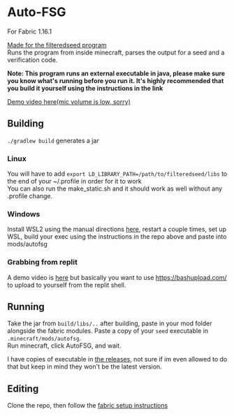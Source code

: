 # Auto-FSG

For Fabric 1.16.1

[Made for the filteredseed program](https://github.com/hube12/FSG)   
Runs the program from inside minecraft, parses the output for a seed and a verification code.

**Note: This program runs an external executable in java, please make sure you know what's running before you run it.
It's highly recommended that you build it yourself using the instructions in the link**

[Demo video here(mic volume is low, sorry)](https://streamable.com/hcjgu3)

## Building

`./gradlew build` generates a jar

### Linux
You will have to add `export LD_LIBRARY_PATH=/path/to/filteredseed/libs` to the end of your ~/.profile in order for it to work  
You can also run the make_static.sh and it should work as well without any .profile change.

### Windows
Install WSL2 using the manual directions [here](https://docs.microsoft.com/en-us/windows/wsl/install-win10), restart a couple times, set up WSL,
build your exec using the instructions in the repo above and paste into mods/autofsg   

### Grabbing from replit  
A demo video is [here](https://streamable.com/bsrvdj) but basically you want to use https://bashupload.com/ to upload to 
yourself from the replit shell.  


## Running
Take the jar from `build/libs/..` after building, paste in your mod folder alongside the fabric modules. Paste a copy of your `seed` executable in `.minecraft/mods/autofsg`.  
Run minecraft, click AutoFSG, and wait.

I have copies of executable in [the releases](https://github.com/Kyu/auto-fsg/releases/latest), not sure if im even allowed to do that
but keep in mind they won't be the latest version.


## Editing

Clone the repo, then follow the [fabric setup instructions](https://fabricmc.net/wiki/tutorial:setup)  

